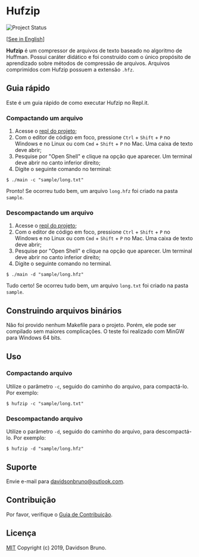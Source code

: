 # Hufzip
![Project Status](https://img.shields.io/badge/status-stopped-red.svg?style=popout-square)

[[See in English](../en/README.md)]

**Hufzip** é um compressor de arquivos de texto baseado no algoritmo de Huffman. Possui caráter didático e foi construído com o único propósito de aprendizado sobre métodos de compressão de arquivos. Arquivos comprimidos com Hufzip possuem a extensão `.hfz`.

## Guia rápido

Este é um guia rápido de como executar Hufzip no Repl<span>.</span>it.

### Compactando um arquivo

1. Acesse o [repl do projeto](https://repl.it/@davidsonbrsilva/hufzip);
2. Com o editor de código em foco, pressione `Ctrl` + `Shift` + `P` no Windows e no Linux ou com `Cmd` + `Shift` + `P` no Mac. Uma caixa de texto deve abrir;
3. Pesquise por "Open Shell" e clique na opção que aparecer. Um terminal deve abrir no canto inferior direito;
4. Digite o seguinte comando no terminal:
```
$ ./main -c "sample/long.txt"
```
Pronto! Se ocorreu tudo bem, um arquivo `long.hfz` foi criado na pasta `sample`.

### Descompactando um arquivo

1. Acesse o [repl do projeto](https://repl.it/@davidsonbrsilva/hufzip);
2. Com o editor de código em foco, pressione `Ctrl` + `Shift` + `P` no Windows e no Linux ou com `Cmd` + `Shift` + `P` no Mac. Uma caixa de texto deve abrir;
3. Pesquise por "Open Shell" e clique na opção que aparecer. Um terminal deve abrir no canto inferior direito;
4. Digite o seguinte comando no terminal.
```
$ ./main -d "sample/long.hfz"
```
Tudo certo! Se ocorreu tudo bem, um arquivo `long.txt` foi criado na pasta `sample`.

## Construindo arquivos binários

Não foi provido nenhum Makefile para o projeto. Porém, ele pode ser compilado sem maiores complicações. O teste foi realizado com MinGW para Windows 64 bits.

## Uso

### Compactando arquivo

Utilize o parâmetro `-c`, seguido do caminho do arquivo, para compactá-lo. Por exemplo:
```
$ hufzip -c "sample/long.txt"
```

### Descompactando arquivo

Utilize o parâmetro `-d`, seguido do caminho do arquivo, para descompactá-lo. Por exemplo:
```
$ hufzip -d "sample/long.hfz"
```

## Suporte

Envie e-mail para <davidsonbruno@outlook.com>.

## Contribuição

Por favor, verifique o [Guia de Contribuição](CONTRIBUTING.md).

## Licença

[MIT](LICENSE.md) Copyright (c) 2019, Davidson Bruno.
